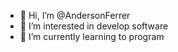 - 👋 Hi, I’m @AndersonFerrer
- 👀 I’m interested in develop software 
- 🌱 I’m currently learning to program


<!---
AndersonFerrer/AndersonFerrer is a ✨ special ✨ repository because its `README.md` (this file) appears on your GitHub profile.
You can click the Preview link to take a look at your changes.
--->

